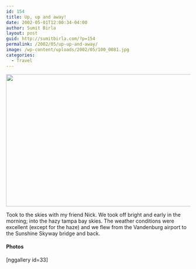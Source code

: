 ```yaml
---
id: 154
title: Up, up and away!
date: 2002-05-01T12:00:34-04:00
author: Sumit Birla
layout: post
guid: http://sumitbirla.com/?p=154
permalink: /2002/05/up-up-and-away/
image: /wp-content/uploads/2002/05/100_0081.jpg
categories:
  - Travel
---
```

<a href="http://sumit.tampahost.net/2002/05/up-up-and-away/100_0081/" rel="attachment wp-att-354"><img class="alignleft size-full wp-image-354" title="100_0081" src="http://sumit.tampahost.net/wp-content/uploads/2002/05/100_0081.jpg" alt="" width="692" height="361" srcset="https://sumitbirla.me/wp-content/uploads/2002/05/100_0081.jpg 692w, https://sumitbirla.me/wp-content/uploads/2002/05/100_0081-300x156.jpg 300w" sizes="(max-width: 692px) 100vw, 692px" /></a>

Took to the skies with my friend Nick. We took off bright and early in the morning; into the hazy tampa bay skies. The weather conditions were excellent (except for the haze) and we flew from the Vandenburg airport to the Sunshine Skyway bridge and back.

#### Photos

[nggallery id=33]